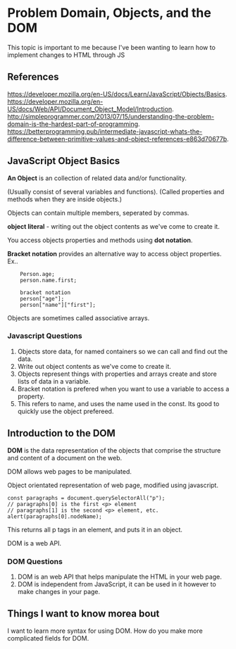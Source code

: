 # Problem Domain, Objects, and the DOM

This topic is important to me because I've been wanting to learn how to implement changes to HTML through JS

## References

<https://developer.mozilla.org/en-US/docs/Learn/JavaScript/Objects/Basics>.
<https://developer.mozilla.org/en-US/docs/Web/API/Document_Object_Model/Introduction>.
<http://simpleprogrammer.com/2013/07/15/understanding-the-problem-domain-is-the-hardest-part-of-programming>.
<https://betterprogramming.pub/intermediate-javascript-whats-the-difference-between-primitive-values-and-object-references-e863d70677b>.

## JavaScript Object Basics

**An Object** is an collection of related data and/or functionality.

(Usually consist of several variables and functions).
(Called properties and methods when they are inside objects.)

Objects can contain multiple members, seperated by commas.

**object literal** - writing out the object contents as we've come to create it.

You access objects properties and methods using **dot notation**.

**Bracket notation** provides an alternative way to access object properties.
Ex..   

        Person.age;
        person.name.first;

        bracket notation
        person["age"];
        person["name"]["first"];

Objects are sometimes called associative arrays.

### Javascript Questions

1. Objects store data, for named containers so we can call and find out the data.
2. Write out object contents as we've come to create it.
3. Objects represent things with properties and arrays create and store lists of data in a variable.
4. Bracket notation is prefered when you want to use a variable to access a property.
5. This refers to name, and uses the name used in the const. Its good to quickly use the object prefereed.

## Introduction to the DOM

**DOM** is the data representation of the objects that comprise the structure and content of a document on the web.

DOM allows web pages to be manipulated.

Object orientated representation of web page, modified using javascript.

    const paragraphs = document.querySelectorAll("p");
    // paragraphs[0] is the first <p> element
    // paragraphs[1] is the second <p> element, etc.
    alert(paragraphs[0].nodeName);

This returns all p tags in an element, and puts it in an object.

DOM is a web API.

### DOM Questions

1. DOM is an web API that helps manipulate the HTML in your web page.
2. DOM is independent from JavaScript, it can be used in it however to make changes in your page.

## Things I want to know morea bout

I want to learn more syntax for using DOM.
How do you make more complicated fields for DOM.

